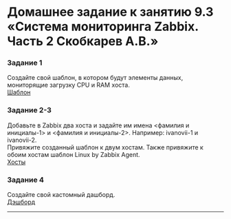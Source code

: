 # Домашнее задание к занятию 9.3 «Система мониторинга Zabbix. Часть 2 Скобкарев А.В.»  

### Задание 1  

Создайте свой шаблон, в котором будут элементы данных, мониторящие загрузку CPU и RAM хоста.  
[Шаблон](https://github.com/redeemer271/homework/blob/srlb-14/9-03-1.jpg)  
 
### Задание 2-3  

Добавьте в Zabbix два хоста и задайте им имена <фамилия и инициалы-1> и <фамилия и инициалы-2>. Например: ivanovii-1 и ivanovii-2.  
Привяжите созданный шаблон к двум хостам. Также привяжите к обоим хостам шаблон Linux by Zabbix Agent.  
[Хосты](https://github.com/redeemer271/homework/blob/srlb-14/9-03-2_3.jpg)  

### Задание 4  

Создайте свой кастомный дашборд.  
[Дэшборд](https://github.com/redeemer271/homework/blob/srlb-14/9-03-4.jpg)  

 ---

